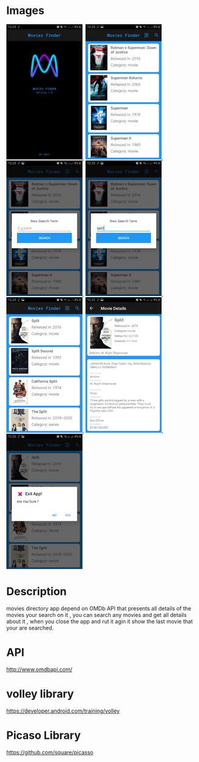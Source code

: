 # Images 
<img src = "Images/1.jpg" width ="200" heigh = "500">,
<img src = "Images/2.jpg" width ="200" heigh = "500">,
<img src = "Images/3.jpg" width ="200" heigh = "500">,
<img src = "Images/4.jpg" width ="200" heigh = "500">,
<img src = "Images/5.jpg" width ="200" heigh = "500">,
<img src = "Images/6.jpg" width ="200" heigh = "500">,
<img src = "Images/7.jpg" width ="200" heigh = "500">

# Description
movies directory app depend on OMDb API that presents all details of the movies your search on it , you can search any movies and get all details about it , when you close the app and rut it agin it show the last movie that your are searched. 

# API
http://www.omdbapi.com/

# volley library
https://developer.android.com/training/volley
# Picaso Library
https://github.com/square/picasso


